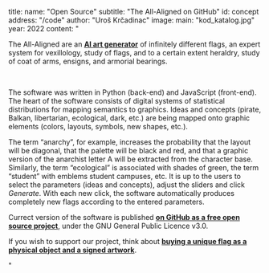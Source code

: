 title:
    name: "Open Source"
    subtitle: "The All-Aligned on GitHub"
id: concept
address: "/code"
author: "Uroš Krčadinac"
image:
    main: "kod_katalog.jpg"
year: 2022
content: "<p class='regular'>The All-Aligned are an <a href='https://en.wikipedia.org/wiki/Artificial_intelligence_art' target='_blank'><strong>AI art generator</strong></a> of infinitely different flags, an expert system for vexillology, study of flags, and to a certain extent heraldry, study of coat of arms, ensigns, and armorial bearings.</p>   
    <p class='regular'>The software was written in Python (back-end) and JavaScript (front-end). The heart of the software consists of digital systems of statistical distributions for mapping semantics to graphics. Ideas and concepts (pirate, Balkan, libertarian, ecological, dark, etc.) are being mapped onto graphic elements (colors, layouts, symbols, new shapes, etc.).</p>
    <p class='regular'>The term “anarchy”, for example, increases the probability that the layout will be diagonal, that the palette will be black and red, and that a graphic version of the anarchist letter A will be extracted from the character base. Similarly, the term “ecological” is associated with shades of green, the term “student” with emblems student campuses, etc. It is up to the users to select the parameters (ideas and concepts), adjust the sliders and click <em>Generate</em>. With each new click, the software automatically produces completely new flags according to the entered parameters.</p>
    <p class='regular'>Currect version of the software is published <a href='https://github.com/parthenocissus' target='_blank'><strong>on GitHub as a free open source project</strong></a>, under the GNU General Public Licence v3.0.</p>
    <p class='regular'>If you wish to support our project, think about <a href='/all-aligned/support' target='_blank'><strong>buying a unique flag as a physical object and a signed artwork</strong></a>.</p>"